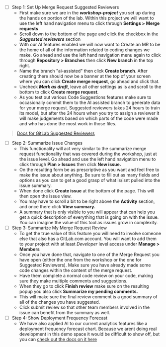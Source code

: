 * [ ] Step 1: Set Up Merge Request Suggested Reviewers
  * First make sure we are in the **_workshop-project_** you set up during the hands on portion of the lab. Within this project we will want to use the left hand navigation menu to click through **Settings \> Merge requests**
  * Scroll down to the bottom of the page and click the checkbox in the **_Suggested reviewers_** section
  * With our AI features enabled we will now want to Create an MR to be the home of all of the information related to coding changes we make. Go ahead and use the left hand navigation menu again to click through **Repository \> Branches** then click **New branch** in the top right.
  * Name the branch "ai-assisted" then click **Create branch**. After creating there should now be a banner at the top of your screen where you can click **Create merge request**, go ahead and click that.
  * Uncheck **_Mark as draft_**, leave all other settings as is and scroll to the bottom to click **Create merge request**.
  * As you test out various Code Suggestions features make sure to occasionally commit them to the AI assisted branch to generate data for your merge request. Suggested reviewers takes 24 hours to train its model, but after the 24 hours when you try to assign a reviewer it will make judgements based on which parts of the code were made and who has done the most work in those files.

> [Docs for GitLab Suggested Reviewers](https://docs.gitlab.com/ee/user/project/merge_requests/reviews/data_usage.html)

* [ ] Step 2: Summarize Issue Changes
  * This functionality will act very similar to the summarize merge request functionality that was covered during the workshop, just at the issue level. Go ahead and use the left hand navigation menu to click through **Plan \> Issues** then click **New issue.**
  * On the resulting form be as prescriptive as you want and feel free to make the issue about anything. Be sure to fill out as many fields and options as you can to get a good grasp of what is/isnt pulled into the issue summary.
  * When done click **Create issue** at the bottom of the page. This will then open the issue view.
  * You may have to scroll a bit to be right above the **Activity** section, and once there click **View summary.**
  * A summary that is only visible to you will appear that can help you get a quick description of everything that is going on with the issue. You can imagine the value of this tool as issues grow in complexity.
* [ ] Step 3: Summarize My Merge Request Review
  * To get the true value of this feature you will need to involve someone else that also has a GitLab.com account. You will want to add them to your project with at least _Developer_ level access under **Manage \> Members**
  * Once you have done that, navigate to one of the Merge Request you have open (either the one from the workshop or the one for Suggested Reviewers). Make sure you have already made some code changes within the content of the merge request.
  * Have them complete a normal code review on your code, making sure they make multiple comments and suggestions.
  * When they go to click **Finish review** make sure on the resulting popup you also click **Summarize my pending comments.**
  * This will make sure the final review comment is a good summary of all of the changes you have suggested.
  * Click submit review so that other team members involved in the issue can benefit from the summary as well.
* [ ] Step 4: Show Deployment Frequency Forecast
  * We have also applied AI to our current analytics features like a deployment frequency forecast chart. Because we arent doing real development in this demo space it would be difficult to show off, but you can [check out the docs on it here](https://docs.gitlab.com/ee/user/ai_features.html#show-deployment-frequency-forecast)